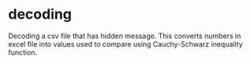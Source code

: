# decoding
Decoding a csv file that has hidden message. This converts numbers in excel file into values used to compare using Cauchy-Schwarz inequality function.
